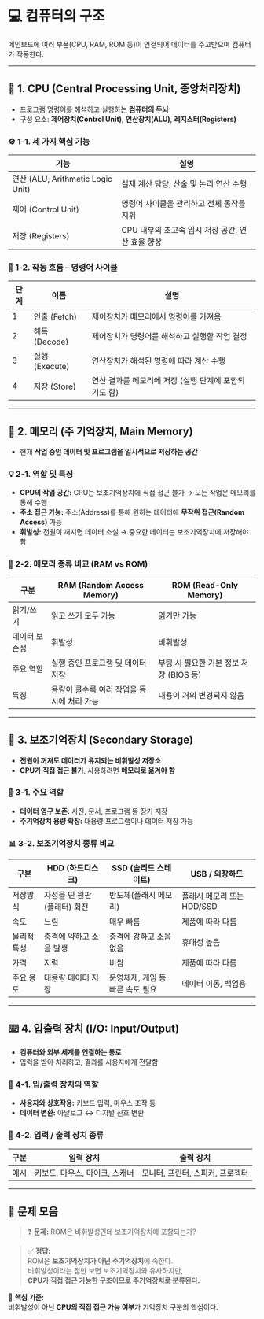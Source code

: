 # 💻 컴퓨터의 구조

메인보드에 여러 부품(CPU, RAM, ROM 등)이 연결되어 데이터를 주고받으며 컴퓨터가 작동한다.

---

## 🧠 1. CPU (Central Processing Unit, 중앙처리장치)

- 프로그램 명령어를 해석하고 실행하는 **컴퓨터의 두뇌**
- 구성 요소: **제어장치(Control Unit)**, **연산장치(ALU)**, **레지스터(Registers)**

### ⚙️ 1-1. 세 가지 핵심 기능
| 기능 | 설명 |
|------|------|
| 연산 (ALU, Arithmetic Logic Unit) | 실제 계산 담당, 산술 및 논리 연산 수행 |
| 제어 (Control Unit) | 명령어 사이클을 관리하고 전체 동작을 지휘 |
| 저장 (Registers) | CPU 내부의 초고속 임시 저장 공간, 연산 효율 향상 |

### 🔁 1-2. 작동 흐름 – 명령어 사이클
| 단계 | 이름 | 설명 |
|------|------|------|
| 1 | 인출 (Fetch) | 제어장치가 메모리에서 명령어를 가져옴 |
| 2 | 해독 (Decode) | 제어장치가 명령어를 해석하고 실행할 작업 결정 |
| 3 | 실행 (Execute) | 연산장치가 해석된 명령에 따라 계산 수행 |
| 4 | 저장 (Store) | 연산 결과를 메모리에 저장 (실행 단계에 포함되기도 함) |

---

## 🧩 2. 메모리 (주 기억장치, Main Memory)

- 현재 **작업 중인 데이터 및 프로그램을 일시적으로 저장하는 공간**

### 💡 2-1. 역할 및 특징
- **CPU의 작업 공간:** CPU는 보조기억장치에 직접 접근 불가 → 모든 작업은 메모리를 통해 수행  
- **주소 접근 가능:** 주소(Address)를 통해 원하는 데이터에 **무작위 접근(Random Access)** 가능  
- **휘발성:** 전원이 꺼지면 데이터 소실 → 중요한 데이터는 보조기억장치에 저장해야 함  

### 🧾 2-2. 메모리 종류 비교 (RAM vs ROM)
| 구분 | RAM (Random Access Memory) | ROM (Read-Only Memory) |
|------|-----------------------------|--------------------------|
| 읽기/쓰기 | 읽고 쓰기 모두 가능 | 읽기만 가능 |
| 데이터 보존성 | 휘발성 | 비휘발성 |
| 주요 역할 | 실행 중인 프로그램 및 데이터 저장 | 부팅 시 필요한 기본 정보 저장 (BIOS 등) |
| 특징 | 용량이 클수록 여러 작업을 동시에 처리 가능 | 내용이 거의 변경되지 않음 |

---

## 💾 3. 보조기억장치 (Secondary Storage)

- **전원이 꺼져도 데이터가 유지되는 비휘발성 저장소**
- **CPU가 직접 접근 불가**, 사용하려면 **메모리로 옮겨야 함**

### 📁 3-1. 주요 역할
- **데이터 영구 보존:** 사진, 문서, 프로그램 등 장기 저장  
- **주기억장치 용량 확장:** 대용량 프로그램이나 데이터 저장 가능  

### 📊 3-2. 보조기억장치 종류 비교
| 구분 | HDD (하드디스크) | SSD (솔리드 스테이트) | USB / 외장하드 |
|------|------------------|------------------------|----------------|
| 저장방식 | 자성을 띤 원판(플래터) 회전 | 반도체(플래시 메모리) | 플래시 메모리 또는 HDD/SSD |
| 속도 | 느림 | 매우 빠름 | 제품에 따라 다름 |
| 물리적 특성 | 충격에 약하고 소음 발생 | 충격에 강하고 소음 없음 | 휴대성 높음 |
| 가격 | 저렴 | 비쌈 | 제품에 따라 다름 |
| 주요 용도 | 대용량 데이터 저장 | 운영체제, 게임 등 빠른 속도 필요 | 데이터 이동, 백업용 |

---

## ⌨️ 4. 입출력 장치 (I/O: Input/Output)

- **컴퓨터와 외부 세계를 연결하는 통로**
- 입력을 받아 처리하고, 결과를 사용자에게 전달함

### 🔄 4-1. 입/출력 장치의 역할
- **사용자와 상호작용:** 키보드 입력, 마우스 조작 등  
- **데이터 변환:** 아날로그 ↔ 디지털 신호 변환  

### 🧮 4-2. 입력 / 출력 장치 종류
| 구분 | 입력 장치 | 출력 장치 |
|------|------------|------------|
| 예시 | 키보드, 마우스, 마이크, 스캐너 | 모니터, 프린터, 스피커, 프로젝터 |

---

## 🧩 문제 모음

> ❓ **문제:** ROM은 비휘발성인데 보조기억장치에 포함되는가?

> ✅ **정답:**  
> ROM은 **보조기억장치가 아닌 주기억장치**에 속한다.  
> 비휘발성이라는 점만 보면 보조기억장치와 유사하지만,  
> **CPU가 직접 접근 가능한 구조이므로 주기억장치로 분류된다.**

📌 **핵심 기준:**  
비휘발성이 아닌 **CPU의 직접 접근 가능 여부**가 기억장치 구분의 핵심이다.
